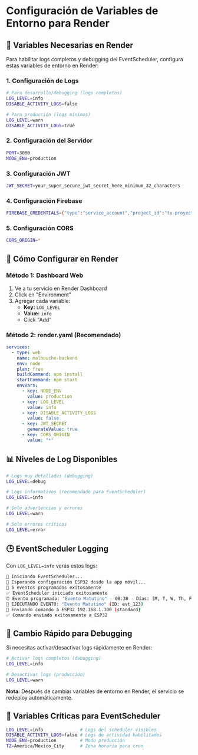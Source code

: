 # Configuración de Variables de Entorno para Render

## 🚀 **Variables Necesarias en Render**

Para habilitar logs completos y debugging del EventScheduler, configura estas variables de entorno en Render:

### **1. Configuración de Logs**
```bash
# Para desarrollo/debugging (logs completos)
LOG_LEVEL=info
DISABLE_ACTIVITY_LOGS=false

# Para producción (logs mínimos)
LOG_LEVEL=warn
DISABLE_ACTIVITY_LOGS=true
```

### **2. Configuración del Servidor**
```bash
PORT=3000
NODE_ENV=production
```

### **3. Configuración JWT**
```bash
JWT_SECRET=your_super_secure_jwt_secret_here_minimum_32_characters
```

### **4. Configuración Firebase**
```bash
FIREBASE_CREDENTIALS={"type":"service_account","project_id":"tu-proyecto-id",...}
```

### **5. Configuración CORS**
```bash
CORS_ORIGIN=*
```

## 🔧 **Cómo Configurar en Render**

### **Método 1: Dashboard Web**
1. Ve a tu servicio en Render Dashboard
2. Click en "Environment"
3. Agregar cada variable:
   - **Key:** `LOG_LEVEL`
   - **Value:** `info`
   - Click "Add"

### **Método 2: render.yaml (Recomendado)**
```yaml
services:
  - type: web
    name: malbouche-backend
    env: node
    plan: free
    buildCommand: npm install
    startCommand: npm start
    envVars:
      - key: NODE_ENV
        value: production
      - key: LOG_LEVEL
        value: info
      - key: DISABLE_ACTIVITY_LOGS
        value: false
      - key: JWT_SECRET
        generateValue: true
      - key: CORS_ORIGIN
        value: "*"
```

## 📊 **Niveles de Log Disponibles**

```bash
# Logs muy detallados (debugging)
LOG_LEVEL=debug

# Logs informativos (recomendado para EventScheduler)
LOG_LEVEL=info

# Solo advertencias y errores
LOG_LEVEL=warn

# Solo errores críticos
LOG_LEVEL=error
```

## 🕒 **EventScheduler Logging**

Con `LOG_LEVEL=info` verás estos logs:

```bash
🚀 Iniciando EventScheduler...
📡 Esperando configuración ESP32 desde la app móvil...
📅 5 eventos programados exitosamente
✅ EventScheduler iniciado exitosamente
⏰ Evento programado: "Evento Matutino" - 08:30 - Días: [M, T, W, Th, F]
🎯 EJECUTANDO EVENTO: "Evento Matutino" (ID: evt_123)
📡 Enviando comando a ESP32 192.168.1.100 (standard)
✅ Comando enviado exitosamente a ESP32
```

## 🔄 **Cambio Rápido para Debugging**

Si necesitas activar/desactivar logs rápidamente en Render:

```bash
# Activar logs completos (debugging)
LOG_LEVEL=info

# Desactivar logs (producción)
LOG_LEVEL=warn
```

**Nota:** Después de cambiar variables de entorno en Render, el servicio se redeploy automáticamente.

## 📝 **Variables Críticas para EventScheduler**

```bash
LOG_LEVEL=info              # Logs del scheduler visibles
DISABLE_ACTIVITY_LOGS=false # Logs de actividad habilitados
NODE_ENV=production         # Modo producción
TZ=America/Mexico_City      # Zona horaria para cron
```
